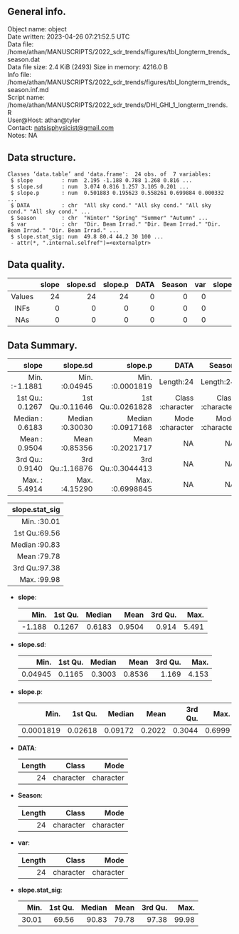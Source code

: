<!-- This is a markdown file. -->


 General info.
---------------

Object name:    object      
Date written:   2023-04-26 07:21:52.5 UTC  
Data file:      /home/athan/MANUSCRIPTS/2022_sdr_trends/figures/tbl_longterm_trends_season.dat      
Data file size: 2.4 KiB (2493) 
Size in memory: 4216.0 B      
Info file:      /home/athan/MANUSCRIPTS/2022_sdr_trends/figures/tbl_longterm_trends_season.inf.md      
Script name:    /home/athan/MANUSCRIPTS/2022_sdr_trends/DHI_GHI_1_longterm_trends.R      
User@Host:      athan@tyler   
Contact:        <natsisphysicist@gmail.com>      
Notes:          NA      


 Data structure.
-----------------

```
Classes ‘data.table’ and 'data.frame':	24 obs. of  7 variables:
 $ slope         : num  2.195 -1.188 0.788 1.268 0.816 ...
 $ slope.sd      : num  3.074 0.816 1.257 3.105 0.201 ...
 $ slope.p       : num  0.501883 0.195623 0.558261 0.699884 0.000332 ...
 $ DATA          : chr  "All sky cond." "All sky cond." "All sky cond." "All sky cond." ...
 $ Season        : chr  "Winter" "Spring" "Summer" "Autumn" ...
 $ var           : chr  "Dir. Beam Irrad." "Dir. Beam Irrad." "Dir. Beam Irrad." "Dir. Beam Irrad." ...
 $ slope.stat_sig: num  49.8 80.4 44.2 30 100 ...
 - attr(*, ".internal.selfref")=<externalptr> 
```


 Data quality.
---------------

| &nbsp; | slope | slope.sd | slope.p | DATA | Season | var | slope.stat_sig |
|:------:|------:|---------:|--------:|-----:|-------:|----:|---------------:|
| Values |    24 |       24 |      24 |    0 |      0 |   0 |             24 |
|  INFs  |     0 |        0 |       0 |    0 |      0 |   0 |              0 |
|  NAs   |     0 |        0 |       0 |    0 |      0 |   0 |              0 |


 Data Summary.
---------------

|           slope |        slope.sd |           slope.p |             DATA |           Season |              var |
|----------------:|----------------:|------------------:|-----------------:|-----------------:|-----------------:|
| Min.   :-1.1881 | Min.   :0.04945 | Min.   :0.0001819 |        Length:24 |        Length:24 |        Length:24 |
| 1st Qu.: 0.1267 | 1st Qu.:0.11646 | 1st Qu.:0.0261828 | Class :character | Class :character | Class :character |
| Median : 0.6183 | Median :0.30030 | Median :0.0917168 | Mode  :character | Mode  :character | Mode  :character |
| Mean   : 0.9504 | Mean   :0.85356 | Mean   :0.2021717 |               NA |               NA |               NA |
| 3rd Qu.: 0.9140 | 3rd Qu.:1.16876 | 3rd Qu.:0.3044413 |               NA |               NA |               NA |
| Max.   : 5.4914 | Max.   :4.15290 | Max.   :0.6998845 |               NA |               NA |               NA |

 

| slope.stat_sig |
|---------------:|
|  Min.   :30.01 |
|  1st Qu.:69.56 |
|  Median :90.83 |
|  Mean   :79.78 |
|  3rd Qu.:97.38 |
|  Max.   :99.98 |



  * **slope**:


    |   Min. | 1st Qu. | Median |   Mean | 3rd Qu. |  Max. |
    |-------:|--------:|-------:|-------:|--------:|------:|
    | -1.188 |  0.1267 | 0.6183 | 0.9504 |   0.914 | 5.491 |

  * **slope.sd**:


    |    Min. | 1st Qu. | Median |   Mean | 3rd Qu. |  Max. |
    |--------:|--------:|-------:|-------:|--------:|------:|
    | 0.04945 |  0.1165 | 0.3003 | 0.8536 |   1.169 | 4.153 |

  * **slope.p**:


    |      Min. | 1st Qu. |  Median |   Mean | 3rd Qu. |   Max. |
    |----------:|--------:|--------:|-------:|--------:|-------:|
    | 0.0001819 | 0.02618 | 0.09172 | 0.2022 |  0.3044 | 0.6999 |

  * **DATA**:


    | Length |     Class |      Mode |
    |-------:|----------:|----------:|
    |     24 | character | character |

  * **Season**:


    | Length |     Class |      Mode |
    |-------:|----------:|----------:|
    |     24 | character | character |

  * **var**:


    | Length |     Class |      Mode |
    |-------:|----------:|----------:|
    |     24 | character | character |

  * **slope.stat_sig**:


    |  Min. | 1st Qu. | Median |  Mean | 3rd Qu. |  Max. |
    |------:|--------:|-------:|------:|--------:|------:|
    | 30.01 |   69.56 |  90.83 | 79.78 |   97.38 | 99.98 |


<!-- end of list -->


